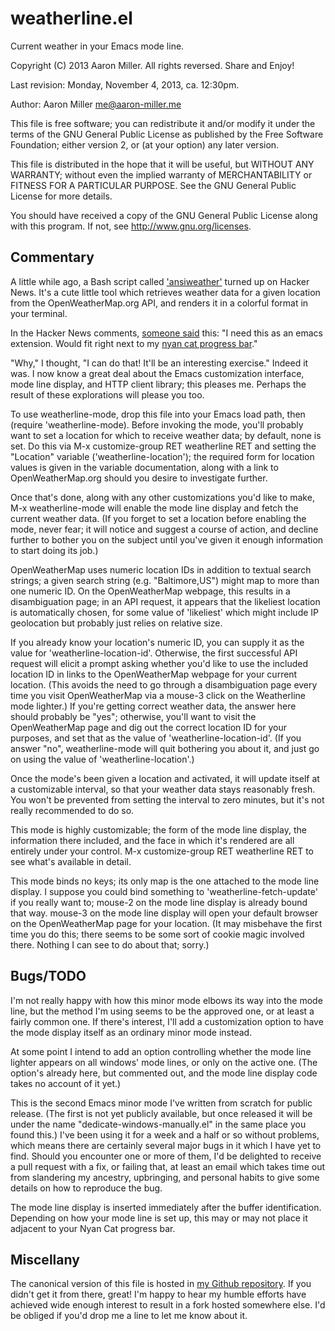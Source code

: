 weatherline.el
==============

Current weather in your Emacs mode line.

Copyright (C) 2013 Aaron Miller. All rights reversed.
Share and Enjoy!

Last revision: Monday, November 4, 2013, ca. 12:30pm.

Author: Aaron Miller <me@aaron-miller.me>

This file is free software; you can redistribute it and/or modify
it under the terms of the GNU General Public License as published
by the Free Software Foundation; either version 2, or (at your
option) any later version.

This file is distributed in the hope that it will be useful, but
WITHOUT ANY WARRANTY; without even the implied warranty of
MERCHANTABILITY or FITNESS FOR A PARTICULAR PURPOSE.  See the GNU
General Public License for more details.

You should have received a copy of the GNU General Public License
along with this program. If not, see http://www.gnu.org/licenses.

Commentary
----------

A little while ago, a Bash script called ['ansiweather'][1] turned
up on Hacker News. It's a cute little tool which retrieves weather
data for a given location from the OpenWeatherMap.org API, and
renders it in a colorful format in your terminal.

In the Hacker News comments, [someone said][2] this: "I need this as
an emacs extension. Would fit right next to my [nyan cat progress
bar][3]."

"Why," I thought, "I can do that! It'll be an interesting
exercise." Indeed it was. I now know a great deal about the Emacs
customization interface, mode line display, and HTTP client
library; this pleases me. Perhaps the result of these explorations
will please you too.

To use weatherline-mode, drop this file into your Emacs load path,
then (require 'weatherline-mode). Before invoking the mode, you'll
probably want to set a location for which to receive weather data;
by default, none is set. Do this via M-x customize-group RET
weatherline RET and setting the "Location" variable
('weatherline-location'); the required form for location values is
given in the variable documentation, along with a link to
OpenWeatherMap.org should you desire to investigate further.

Once that's done, along with any other customizations you'd like to
make, M-x weatherline-mode will enable the mode line display and
fetch the current weather data. (If you forget to set a location
before enabling the mode, never fear; it will notice and suggest a
course of action, and decline further to bother you on the subject
until you've given it enough information to start doing its job.)

OpenWeatherMap uses numeric location IDs in addition to textual
search strings; a given search string (e.g. "Baltimore,US") might
map to more than one numeric ID. On the OpenWeatherMap webpage,
this results in a disambiguation page; in an API request, it
appears that the likeliest location is automatically chosen, for
some value of 'likeliest' which might include IP geolocation but
probably just relies on relative size.

If you already know your location's numeric ID, you can supply it
as the value for 'weatherline-location-id'. Otherwise, the first
successful API request will elicit a prompt asking whether you'd
like to use the included location ID in links to the OpenWeatherMap
webpage for your current location. (This avoids the need to go
through a disambiguation page every time you visit OpenWeatherMap
via a mouse-3 click on the Weatherline mode lighter.) If you're
getting correct weather data, the answer here should probably be
"yes"; otherwise, you'll want to visit the OpenWeatherMap page and
dig out the correct location ID for your purposes, and set that as
the value of 'weatherline-location-id'. (If you answer "no",
weatherline-mode will quit bothering you about it, and just go on
using the value of 'weatherline-location'.)

Once the mode's been given a location and activated, it will update
itself at a customizable interval, so that your weather data stays
reasonably fresh. You won't be prevented from setting the interval
to zero minutes, but it's not really recommended to do so.

This mode is highly customizable; the form of the mode line
display, the information there included, and the face in which it's
rendered are all entirely under your control. M-x customize-group
RET weatherline RET to see what's available in detail.

This mode binds no keys; its only map is the one attached to the
mode line display. I suppose you could bind something to
'weatherline-fetch-update' if you really want to; mouse-2 on the
mode line display is already bound that way. mouse-3 on the mode
line display will open your default browser on the OpenWeatherMap
page for your location. (It may misbehave the first time you do
this; there seems to be some sort of cookie magic involved
there. Nothing I can see to do about that; sorry.)

[1]: https://github.com/fcambus/ansiweather/blob/master/ansiweather
[2]: https://news.ycombinator.com/item?id=6587660
[3]: http://nyan-mode.buildsomethingamazing.com/

Bugs/TODO
---------

I'm not really happy with how this minor mode elbows its way into
the mode line, but the method I'm using seems to be the approved
one, or at least a fairly common one. If there's interest, I'll add
a customization option to have the mode display itself as an
ordinary minor mode instead.

At some point I intend to add an option controlling whether the
mode line lighter appears on all windows' mode lines, or only on
the active one. (The option's already here, but commented out, and
the mode line display code takes no account of it yet.)

This is the second Emacs minor mode I've written from scratch for
public release. (The first is not yet publicly available, but once
released it will be under the name "dedicate-windows-manually.el"
in the same place you found this.) I've been using it for a week
and a half or so without problems, which means there are certainly
several major bugs in it which I have yet to find. Should you
encounter one or more of them, I'd be delighted to receive a pull
request with a fix, or failing that, at least an email which takes
time out from slandering my ancestry, upbringing, and personal
habits to give some details on how to reproduce the bug.

The mode line display is inserted immediately after the buffer
identification. Depending on how your mode line is set up, this may
or may not place it adjacent to your Nyan Cat progress bar.

Miscellany
----------

The canonical version of this file is hosted in
[my Github repository][4]. If you didn't get it from there, great! I'm
happy to hear my humble efforts have achieved wide enough interest to
result in a fork hosted somewhere else. I'd be obliged if you'd drop
me a line to let me know about it.

[4]: https://github.com/aaron-em/weatherline.el
